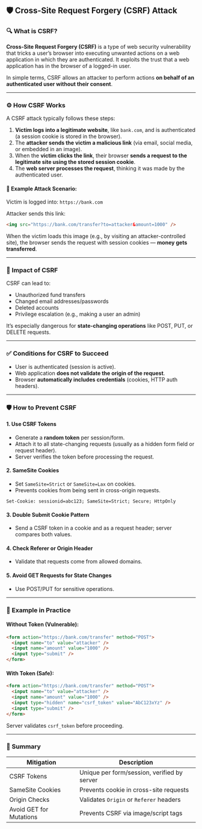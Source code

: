 
## 🛡️ Cross-Site Request Forgery (CSRF) Attack

### 🔍 What is CSRF?

**Cross-Site Request Forgery (CSRF)** is a type of web security vulnerability that tricks a user’s browser into executing unwanted actions on a web application in which they are authenticated. It exploits the trust that a web application has in the browser of a logged-in user.

In simple terms, CSRF allows an attacker to perform actions **on behalf of an authenticated user without their consent**.

---

### ⚙️ How CSRF Works

A CSRF attack typically follows these steps:

1. **Victim logs into a legitimate website**, like `bank.com`, and is authenticated (a session cookie is stored in the browser).
2. The **attacker sends the victim a malicious link** (via email, social media, or embedded in an image).
3. When the **victim clicks the link**, their browser **sends a request to the legitimate site using the stored session cookie**.
4. The **web server processes the request**, thinking it was made by the authenticated user.

#### 🔗 Example Attack Scenario:

Victim is logged into: `https://bank.com`

Attacker sends this link:

```html
<img src="https://bank.com/transfer?to=attacker&amount=1000" />
```

When the victim loads this image (e.g., by visiting an attacker-controlled site), the browser sends the request with session cookies — **money gets transferred**.

---

### 🎯 Impact of CSRF

CSRF can lead to:

* Unauthorized fund transfers
* Changed email addresses/passwords
* Deleted accounts
* Privilege escalation (e.g., making a user an admin)

It’s especially dangerous for **state-changing operations** like POST, PUT, or DELETE requests.

---

### ✅ Conditions for CSRF to Succeed

* User is authenticated (session is active).
* Web application **does not validate the origin of the request**.
* Browser **automatically includes credentials** (cookies, HTTP auth headers).

---

### 🛡️ How to Prevent CSRF

#### 1. **Use CSRF Tokens**

* Generate a **random token** per session/form.
* Attach it to all state-changing requests (usually as a hidden form field or request header).
* Server verifies the token before processing the request.

#### 2. **SameSite Cookies**

* Set `SameSite=Strict` or `SameSite=Lax` on cookies.
* Prevents cookies from being sent in cross-origin requests.

```http
Set-Cookie: sessionid=abc123; SameSite=Strict; Secure; HttpOnly
```

#### 3. **Double Submit Cookie Pattern**

* Send a CSRF token in a cookie and as a request header; server compares both values.

#### 4. **Check Referer or Origin Header**

* Validate that requests come from allowed domains.

#### 5. **Avoid GET Requests for State Changes**

* Use POST/PUT for sensitive operations.

---

### 🧪 Example in Practice

#### Without Token (Vulnerable):

```html
<form action="https://bank.com/transfer" method="POST">
  <input name="to" value="attacker" />
  <input name="amount" value="1000" />
  <input type="submit" />
</form>
```

#### With Token (Safe):

```html
<form action="https://bank.com/transfer" method="POST">
  <input name="to" value="attacker" />
  <input name="amount" value="1000" />
  <input type="hidden" name="csrf_token" value="AbC123xYz" />
  <input type="submit" />
</form>
```

Server validates `csrf_token` before proceeding.

---

### 🔐 Summary

| Mitigation              | Description                                 |
| ----------------------- | ------------------------------------------- |
| CSRF Tokens             | Unique per form/session, verified by server |
| SameSite Cookies        | Prevents cookie in cross-site requests      |
| Origin Checks           | Validates `Origin` or `Referer` headers     |
| Avoid GET for Mutations | Prevents CSRF via image/script tags         |


